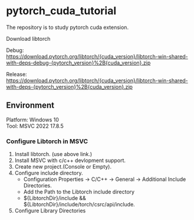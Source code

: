 # pytorch_cuda_tutorial
The repository is to study pytorch cuda extension.  

Download libtorch    
  
Debug:  
https://download.pytorch.org/libtorch/{cuda_version}/libtorch-win-shared-with-deps-debug-{pytorch_version}%2B{cuda_version}.zip  

Release:  
https://download.pytorch.org/libtorch/{cuda_version}/libtorch-win-shared-with-deps-{pytorch_version}%2B{cuda_version}.zip
  
## Environment
Platform: Windows 10  
Tool: MSVC 2022 17.8.5  
  
### Configure Libtorch in MSVC  
1. Install libtorch. (use above link.)
2. Install MSVC with c/c++ devlopment support.
3. Create new project.(Console or Empty).
4. Configure include directory.
   - Configuration Properties -> C/C++ -> General -> Additional Include Directories.  
   - Add the Path to the Libtorch include directory
   - ${LibtorchDir}/include && ${LibtorchDir}/include/torch/csrc/api/include.
5. Configure Library Directories

